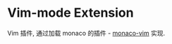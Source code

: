 # Vim-mode Extension

Vim 插件, 通过加载 monaco 的插件 - [monaco-vim](https://github.com/brijeshb42/monaco-vim) 实现.
